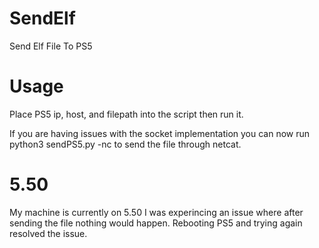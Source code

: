 # SendElf
 Send Elf File To PS5


# Usage

Place PS5 ip, host, and filepath into the script then run it.

If you are having issues with the socket implementation you can now run python3 sendPS5.py -nc to send the file through netcat.

# 5.50

My machine is currently on 5.50 I was experincing an issue where after sending the file nothing would happen. Rebooting PS5 and trying again resolved the issue. 

